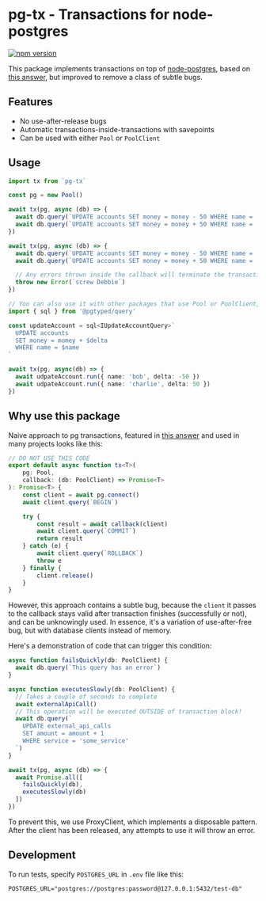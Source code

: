 # pg-tx - Transactions for node-postgres

[![npm version](https://badge.fury.io/js/pg-tx.svg)](https://badge.fury.io/js/pg-tx)

This package implements transactions on top of [node-postgres](http://node-postgres.com), based on [this answer](https://stackoverflow.com/a/65588782/312725), but improved to remove a class of subtle bugs.

## Features

* No use-after-release bugs
* Automatic transactions-inside-transactions with savepoints
* Can be used with either `Pool` or `PoolClient`

## Usage

```Typescript
import tx from `pg-tx`

const pg = new Pool()

await tx(pg, async (db) => {
  await db.query(`UPDATE accounts SET money = money - 50 WHERE name = 'bob'`)
  await db.query(`UPDATE accounts SET money = money + 50 WHERE name = 'alice'`)
})

await tx(pg, async (db) => {
  await db.query(`UPDATE accounts SET money = money - 50 WHERE name = 'bob'`)
  await db.query(`UPDATE accounts SET money = money + 50 WHERE name = 'debbie'`)

  // Any errors thrown inside the callback will terminate the transaction
  throw new Error(`screw Debbie`)
})

// You can also use it with other packages that use Pool or PoolClient, like pgtyped
import { sql } from '@pgtyped/query'

const updateAccount = sql<IUpdateAccountQuery>`
  UPDATE accounts
  SET money = momey + $delta
  WHERE name = $name
`

await tx(pg, async(db) => {
  await udpateAccount.run({ name: 'bob', delta: -50 })
  await udpateAccount.run({ name: 'charlie', delta: 50 })
})

```

## Why use this package

Naive approach to pg transactions, featured in [this answer](https://stackoverflow.com/a/65588782/312725) and used in many projects looks like this:

```Typescript
// DO NOT USE THIS CODE
export default async function tx<T>(
	pg: Pool,
	callback: (db: PoolClient) => Promise<T>
): Promise<T> {
	const client = await pg.connect()
	await client.query(`BEGIN`)

	try {
		const result = await callback(client)
		await client.query(`COMMIT`)
		return result
	} catch (e) {
		await client.query(`ROLLBACK`)
		throw e
	} finally {
		client.release()
	}
}
```

However, this approach contains a subtle bug, because the `client` it passes to the callback stays valid after transaction finishes (successfully or not), and can be unknowingly used. In essence, it's a variation of use-after-free bug, but with database clients instead of memory.

Here's a demonstration of code that can trigger this condition:

```Typescript
async function failsQuickly(db: PoolClient) {
  await db.query(`This query has an error`)
}

async function executesSlowly(db: PoolClient) {
  // Takes a couple of seconds to complete
  await externalApiCall()
  // This operation will be executed OUTSIDE of transaction block!
  await db.query(`
    UPDATE external_api_calls 
    SET amount = amount + 1 
    WHERE service = 'some_service'
  `)
}

await tx(pg, async (db) => {
  await Promise.all([
    failsQuickly(db),
    executesSlowly(db)
  ])
})
```

To prevent this, we use ProxyClient, which implements a disposable pattern. After the client has been released, any attempts to use it will throw an error.

## Development

To run tests, specify `POSTGRES_URL` in `.env` file like this:

```
POSTGRES_URL="postgres://postgres:password@127.0.0.1:5432/test-db"
```